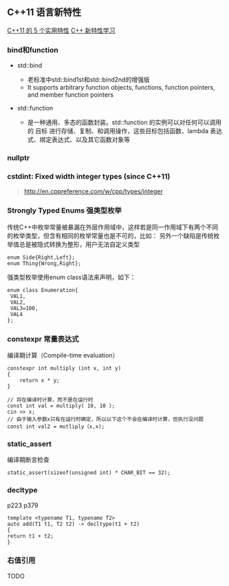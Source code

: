 ## C++11 语言新特性
[C++11 的 5 个实用特性](http://blog.jobbole.com/95719/)
[C++ 新特性学习](https://www.owent.net/)

### bind和function
- std::bind
  - 老标准中std::bind1st和std::bind2nd的增强版
  - It supports arbitrary function objects, functions, function pointers, and member function pointers

- std::function
  - 是一种通用、多态的函数封装。std::function 的实例可以对任何可以调用的 目标 进行存储、复制、和调用操作，这些目标包括函数、lambda 表达式、绑定表达式、以及其它函数对象等

### nullptr

### cstdint: Fixed width integer types (since C++11)
> http://en.cppreference.com/w/cpp/types/integer

### Strongly Typed Enums 强类型枚举
传统C++中枚举常量被暴漏在外层作用域中，这样若是同一作用域下有两个不同的枚举类型，但含有相同的枚举常量也是不可的，比如：
另外一个缺陷是传统枚举值总是被隐式转换为整形，用户无法自定义类型
```
enum Side{Right,Left};  
enum Thing{Wrong,Right};  
```

强类型枚举使用enum class语法来声明，如下：
```
enum class Enumeration{  
 VAL1,  
 VAL2,  
 VAL3=100,  
 VAL4  
};  
```

### constexpr 常量表达式
编译期计算（Compile-time evaluation）
```
constexpr int multiply (int x, int y)
{
    return x * y;
}

// 将在编译时计算，而不是在运行时
const int val = multiply( 10, 10 );
cin >> x;
// 由于输入参数x只有在运行时确定，所以以下这个不会在编译时计算，但执行没问题
const int val2 = mutliply（x,x);
```

### static_assert
编译期断言检查
```
static_assert(sizeof(unsigned int) * CHAR_BIT == 32);
```

### decltype
p223
p379

```
template <typename T1, typename T2>
auto add(T1 t1, T2 t2) -> decltype(t1 + t2)
{
return t1 + t2;
}
```

### 右值引用
TODO
